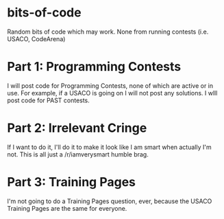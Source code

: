 # bits-of-code
Random bits of code which may work. None from running contests (i.e. USACO, CodeArena)
# Part 1: Programming Contests
I will post code for Programming Contests, none of which are active or in use. For example, if a USACO is going on I will not post any solutions.
I wlll post code for PAST contests.
# Part 2: Irrelevant Cringe
If I want to do it, I'll do it to make it look like I am smart when actually I'm not.
This is all just a /r/iamverysmart humble brag.
# Part 3: Training Pages
I'm not going to do a Training Pages question, ever, because the USACO Training Pages are the same for everyone.
